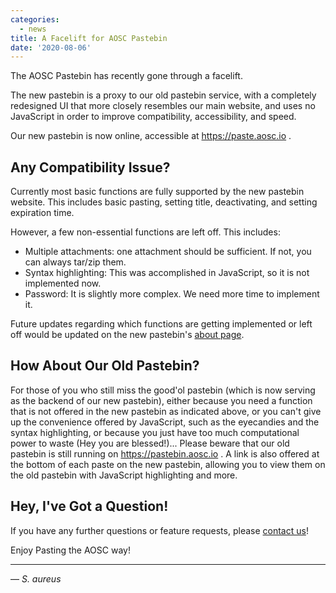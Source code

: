 ```yaml
---
categories:
  - news
title: A Facelift for AOSC Pastebin
date: '2020-08-06'
---
```


The AOSC Pastebin has recently gone through a facelift.

The new pastebin is a proxy to our old pastebin service, with a completely redesigned
UI that more closely resembles our main website, and uses no JavaScript in
order to improve compatibility, accessibility, and speed.

Our new pastebin is now online, accessible at https://paste.aosc.io .

Any Compatibility Issue?
-------------------------
Currently most basic functions are fully supported by the new
pastebin website. This includes basic pasting, setting title, deactivating, and setting
expiration time.

However, a few non-essential functions are left off. This includes:
- Multiple attachments: one attachment should be sufficient. If not, you can always tar/zip them.
- Syntax highlighting: This was accomplished in JavaScript, so it is not implemented now.
- Password: It is slightly more complex. We need more time to implement it.

Future updates regarding which functions are getting implemented or left off would be updated on the new pastebin's [about page](https://paste.aosc.io/about.html).

How About Our Old Pastebin? 
---------------------------

For those of you who still miss the good'ol pastebin (which is now serving as the backend of our
new pastebin), either because you need a function that is not offered in the new pastebin
as indicated above, or you can't give up the convenience offered by JavaScript,
such as the eyecandies and the syntax highlighting, or because you just have too much
computational power to waste (Hey you are blessed!)... Please beware that
our old pastebin is still running on https://pastebin.aosc.io . A link is also offered
at the bottom of each paste on the new pastebin, allowing you to view them on the old
pastebin with JavaScript highlighting and more.

Hey, I've Got a Question!
----------

If you have any further questions or feature requests, please [contact us](https://github.com/AOSC-Dev/aosc-portal-kiss.github.io/issues)!

Enjoy Pasting the AOSC way!

----

— _S. aureus_
